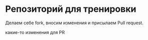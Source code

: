 # Репозиторий для тренировки

Делаем себе fork, вносим изменения и присылаем Pull request.


какие-то изменения для PR   
